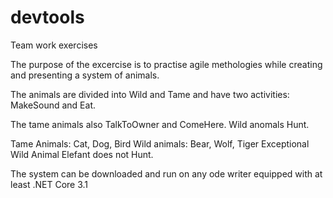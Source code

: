 # devtools
Team work exercises

The purpose of the excercise is to practise agile methologies while creating and presenting a system of animals.

The animals are divided into Wild and Tame and have two activities: MakeSound and Eat. 

The tame animals also TalkToOwner and ComeHere. Wild anomals Hunt. 

Tame Animals: Cat, Dog, Bird
Wild animals: Bear, Wolf, Tiger
Exceptional Wild Animal Elefant does not Hunt.

The system can be downloaded and run on any ode writer equipped with at least .NET Core 3.1

